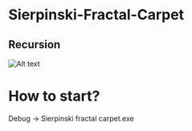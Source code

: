 # Sierpinski-Fractal-Carpet
## Recursion
![Alt text]([https://github.com/BlackKronos2/Sierpinski-Fractal-Carpet/tree/master/Images/main.png](https://github.com/BlackKronos2/Sierpinski-Fractal-Carpet-ENG-COMMENTS/blob/master/Images/main.png)https://github.com/BlackKronos2/Sierpinski-Fractal-Carpet-ENG-COMMENTS/blob/master/Images/main.png)
# How to start?

Debug -> Sierpinski fractal carpet.exe
